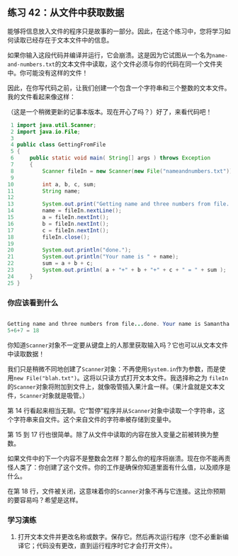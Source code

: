 ## 练习 42：从文件中获取数据

能够将信息放入文件的程序只是故事的一部分。因此，在这个练习中，您将学习如何读取已经存在于文本文件中的信息。

如果你输入这段代码并编译并运行，它会崩溃。这是因为它试图从一个名为`name-and-numbers.txt`的文本文件中读取，这个文件必须与你的代码在同一个文件夹中。你可能没有这样的文件！

因此，在你写代码之前，让我们创建一个包含一个字符串和三个整数的文本文件。我的文件看起来像这样：

（这是一个稍微更新的记事本版本。现在开心了吗？）好了，来看代码吧！

```java
 1 import java.util.Scanner;
 2 import java.io.File;
 3 
 4 public class GettingFromFile
 5 {
 6     public static void main( String[] args ) throws Exception
 7     {
 8         Scanner fileIn = new Scanner(new File("name­and­numbers.txt"));
 9 
10         int a, b, c, sum;
11         String name;
12 
13         System.out.print("Getting name and three numbers from file...");
14         name = fileIn.nextLine();
15         a = fileIn.nextInt();
16         b = fileIn.nextInt();
17         c = fileIn.nextInt();
18         fileIn.close();
19 
20         System.out.println("done.");
21         System.out.println("Your name is " + name);
22         sum = a + b + c;
23         System.out.println( a + "+" + b + "+" + c + " = " + sum );
24     }
25 }
```

### 你应该看到什么

```java

Getting name and three numbers from file...done. Your name is Samantha Showalter
5+6+7 = 18
```

你知道`Scanner`对象不一定要从键盘上的人那里获取输入吗？它也可以从文本文件中读取数据！

我们只是稍微不同地创建了`Scanner`对象：不再使用`System.in`作为参数，而是使用`new File("blah.txt")`。这将以只读方式打开文本文件。我选择称之为 `fileIn`的`Scanner`对象将附加到文件上，就像吸管插入果汁盒一样。（果汁盒就是文本文件，`Scanner`对象就是吸管。）

第 14 行看起来相当无聊。它“暂停”程序并从`Scanner`对象中读取一个字符串，这个字符串来自文件。这个来自文件的字符串被存储到变量中。

第 15 到 17 行也很简单。除了从文件中读取的内容在放入变量之前被转换为整数。

如果文件中的下一个内容不是整数会怎样？那么你的程序将崩溃。现在你不能再责怪人类了：你创建了这个文件。你的工作是确保你知道里面有什么值，以及顺序是什么。

在第 18 行，文件被关闭，这意味着你的`Scanner`对象不再与它连接。这比你预期的要容易吗？希望是这样。

### 学习演练

1.  打开文本文件并更改名称或数字。保存它。然后再次运行程序（您不必重新编译它；代码没有更改，直到运行程序时它才会打开文件）。

